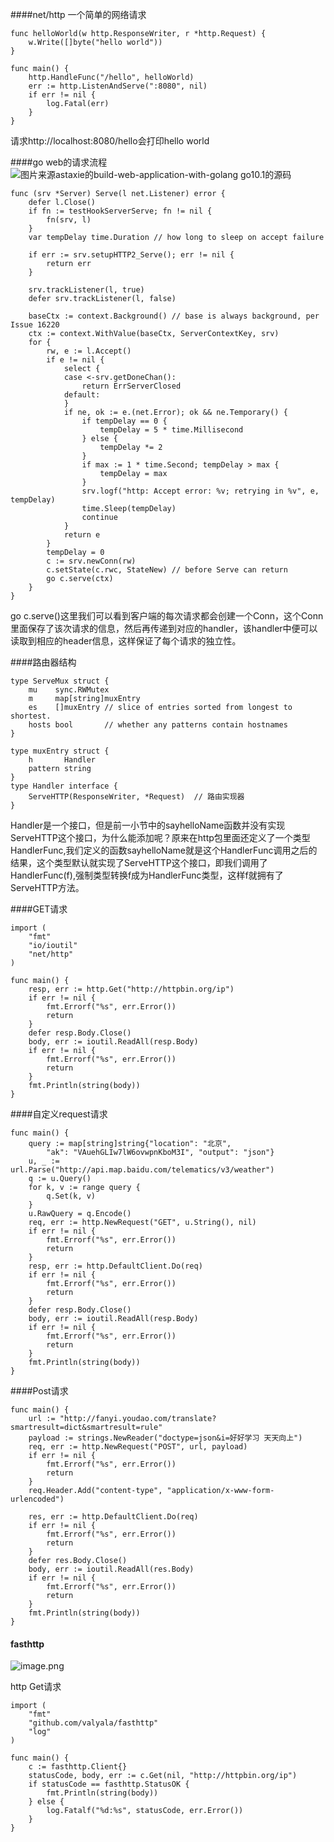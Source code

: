 ####net/http
一个简单的网络请求
``` golong
func helloWorld(w http.ResponseWriter, r *http.Request) {
	w.Write([]byte("hello world"))
}

func main() {
	http.HandleFunc("/hello", helloWorld)
	err := http.ListenAndServe(":8080", nil)
	if err != nil {
		log.Fatal(err)
	}
}
```
请求http://localhost:8080/hello会打印hello world

####go web的请求流程
![图片来源astaxie的build-web-application-with-golang
](https://upload-images.jianshu.io/upload_images/143845-8021cc71deaf0dc7.png?imageMogr2/auto-orient/strip%7CimageView2/2/w/1240)
go10.1的源码
```
func (srv *Server) Serve(l net.Listener) error {
	defer l.Close()
	if fn := testHookServerServe; fn != nil {
		fn(srv, l)
	}
	var tempDelay time.Duration // how long to sleep on accept failure

	if err := srv.setupHTTP2_Serve(); err != nil {
		return err
	}

	srv.trackListener(l, true)
	defer srv.trackListener(l, false)

	baseCtx := context.Background() // base is always background, per Issue 16220
	ctx := context.WithValue(baseCtx, ServerContextKey, srv)
	for {
		rw, e := l.Accept()
		if e != nil {
			select {
			case <-srv.getDoneChan():
				return ErrServerClosed
			default:
			}
			if ne, ok := e.(net.Error); ok && ne.Temporary() {
				if tempDelay == 0 {
					tempDelay = 5 * time.Millisecond
				} else {
					tempDelay *= 2
				}
				if max := 1 * time.Second; tempDelay > max {
					tempDelay = max
				}
				srv.logf("http: Accept error: %v; retrying in %v", e, tempDelay)
				time.Sleep(tempDelay)
				continue
			}
			return e
		}
		tempDelay = 0
		c := srv.newConn(rw)
		c.setState(c.rwc, StateNew) // before Serve can return
		go c.serve(ctx)
	}
}
```
go c.serve()这里我们可以看到客户端的每次请求都会创建一个Conn，这个Conn里面保存了该次请求的信息，然后再传递到对应的handler，该handler中便可以读取到相应的header信息，这样保证了每个请求的独立性。

####路由器结构
```
type ServeMux struct {
	mu    sync.RWMutex
	m     map[string]muxEntry
	es    []muxEntry // slice of entries sorted from longest to shortest.
	hosts bool       // whether any patterns contain hostnames
}

type muxEntry struct {
	h       Handler
	pattern string
}
type Handler interface {
	ServeHTTP(ResponseWriter, *Request)  // 路由实现器
}

```
Handler是一个接口，但是前一小节中的sayhelloName函数并没有实现ServeHTTP这个接口，为什么能添加呢？原来在http包里面还定义了一个类型HandlerFunc,我们定义的函数sayhelloName就是这个HandlerFunc调用之后的结果，这个类型默认就实现了ServeHTTP这个接口，即我们调用了HandlerFunc(f),强制类型转换f成为HandlerFunc类型，这样f就拥有了ServeHTTP方法。

####GET请求
```
import (
	"fmt"
	"io/ioutil"
	"net/http"
)

func main() {
	resp, err := http.Get("http://httpbin.org/ip")
	if err != nil {
		fmt.Errorf("%s", err.Error())
		return
	}
	defer resp.Body.Close()
	body, err := ioutil.ReadAll(resp.Body)
	if err != nil {
		fmt.Errorf("%s", err.Error())
		return
	}
	fmt.Println(string(body))
}
```
####自定义request请求
```
func main() {
	query := map[string]string{"location": "北京",
		"ak": "VAuehGLIw7lW6ovwpnKboM3I", "output": "json"}
	u, _ := url.Parse("http://api.map.baidu.com/telematics/v3/weather")
	q := u.Query()
	for k, v := range query {
		q.Set(k, v)
	}
	u.RawQuery = q.Encode()
	req, err := http.NewRequest("GET", u.String(), nil)
	if err != nil {
		fmt.Errorf("%s", err.Error())
		return
	}
	resp, err := http.DefaultClient.Do(req)
	if err != nil {
		fmt.Errorf("%s", err.Error())
		return
	}
	defer resp.Body.Close()
	body, err := ioutil.ReadAll(resp.Body)
	if err != nil {
		fmt.Errorf("%s", err.Error())
		return
	}
	fmt.Println(string(body))
}
```
####Post请求
```
func main() {
	url := "http://fanyi.youdao.com/translate?smartresult=dict&smartresult=rule"
	payload := strings.NewReader("doctype=json&i=好好学习 天天向上")
	req, err := http.NewRequest("POST", url, payload)
	if err != nil {
		fmt.Errorf("%s", err.Error())
		return
	}
	req.Header.Add("content-type", "application/x-www-form-urlencoded")

	res, err := http.DefaultClient.Do(req)
	if err != nil {
		fmt.Errorf("%s", err.Error())
		return
	}
	defer res.Body.Close()
	body, err := ioutil.ReadAll(res.Body)
	if err != nil {
		fmt.Errorf("%s", err.Error())
		return
	}
	fmt.Println(string(body))
}

```
#### fasthttp
![image.png](https://upload-images.jianshu.io/upload_images/143845-e4d1f1a73e41dcc7.png?imageMogr2/auto-orient/strip%7CimageView2/2/w/1240)

http Get请求
```
import (
	"fmt"
	"github.com/valyala/fasthttp"
	"log"
)

func main() {
	c := fasthttp.Client{}
	statusCode, body, err := c.Get(nil, "http://httpbin.org/ip")
	if statusCode == fasthttp.StatusOK {
		fmt.Println(string(body))
	} else {
		log.Fatalf("%d:%s", statusCode, err.Error())
	}
}
```

